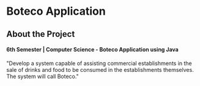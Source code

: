# Boteco Application


## About the Project


#### 6th Semester | Computer Science - Boteco Application using Java
<p>"Develop a system capable of assisting commercial establishments in the sale of drinks and food to be consumed in the establishments themselves. The system will call Boteco."</p>

